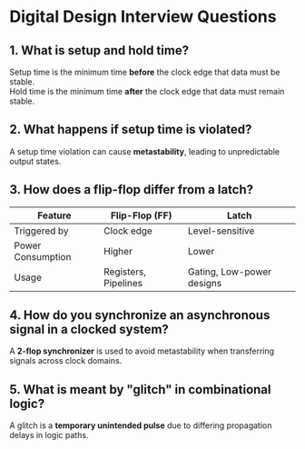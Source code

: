 # Digital Design Interview Questions

## 1. What is setup and hold time?
Setup time is the minimum time **before** the clock edge that data must be stable.  
Hold time is the minimum time **after** the clock edge that data must remain stable.

## 2. What happens if setup time is violated?
A setup time violation can cause **metastability**, leading to unpredictable output states.

## 3. How does a flip-flop differ from a latch?
| Feature     | Flip-Flop (FF) | Latch |
|------------|--------------|-------|
| Triggered by | Clock edge | Level-sensitive |
| Power Consumption | Higher | Lower |
| Usage | Registers, Pipelines | Gating, Low-power designs |

## 4. How do you synchronize an asynchronous signal in a clocked system?
A **2-flop synchronizer** is used to avoid metastability when transferring signals across clock domains.

## 5. What is meant by "glitch" in combinational logic?
A glitch is a **temporary unintended pulse** due to differing propagation delays in logic paths.
